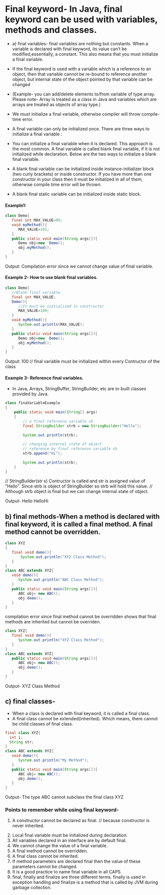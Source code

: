 
# Final keyword- In Java, final keyword can be used with variables, methods and classes. 

-  a) final variables- final variables are nothing but constants. When a variable is declared with final keyword, its value can’t be modified,essentially, a constant. This also means that you must initialize a final variable.
 
-  If the final keyword is used with a variable which is a reference to an object, then that variable cannot be re-bound to reference another object,
 but internal state of the object pointed by that variable can be changed 
   
- (Example- you can add/delete elements to/from variable of type array.  
  Please note- Array is treated as a class in Java and variables which are arrays are treated as objects of array type.)

- We must initialize a final variable, otherwise compiler will throw compile-time error.  

- A final variable can only be initialized once. 
  There are three ways to initialize a final variable :

* You can initialize a final variable when it is declared. This approach is the most common. A final variable is called blank final variable, if it is
  not initialized while declaration. Below are the two ways to initialize a blank final variable.

* A blank final variable can be initialized inside instance-initializer block (two curly brackets) or inside constructor. If you have more than one
  constructor in your class then it must be initialized in all of them, otherwise compile time error will be thrown.

* A blank final static variable can be initialized inside static block.

#### Example1:
```java
class Demo{  
   final int MAX_VALUE=99;
   void myMethod(){  
      MAX_VALUE=101;
   }  
   public static void main(String args[]){  
      Demo obj=new  Demo();  
      obj.myMethod();  
   }  
}
```
Output: Compilation error since we cannot change value of final variable. 

#### Example 2- How to use blank final variables.

```java
class Demo{  
   //Blank final variable
   final int MAX_VALUE;	 
   Demo(){
      //It must be initialized in constructor
      MAX_VALUE=100;
   }
   void myMethod(){  
      System.out.println(MAX_VALUE);
   }  
   public static void main(String args[]){  
      Demo obj=new  Demo();  
      obj.myMethod();  
   }  
}
```

Output: 100 // final variable must be initialized within every Contructor of the class 

#### Example 3-  Reference final variables.

* In Java, Arrays, StringBuffer, StringBuilder, etc are in-built classes provided by Java.

```java
class finaVariableExample 
{ 
    public static void main(String[] args)  
    { 
        // a final reference variable sb 
        final StringBuilder strb = new StringBuilder("Hello"); 
          
        System.out.println(strb); 
          
        // changing internal state of object 
        // reference by final reference variable sb 
        strb.append("Hi"); 
          
        System.out.println(strb); 
    }     
} 
```
// StringBuilder(str s) Contructor is called and str is assigned value of "Hello". Since strb is object of StringBuilder so strb will hold this value.
// Although strb object is final but we can change internal state of object.

Output- Hello HelloHi


## b) final methods-When a method is declared with final keyword, it is called a final method. A final method cannot be overridden. 

```java
class XYZ
{  
   final void demo(){
       System.out.println("XYZ Class Method");
   }  
}  	     
class ABC extends XYZ{  
   void demo(){
      System.out.println("ABC Class Method");
   }  	     
   public static void main(String args[]){  
      ABC obj= new ABC();  
      obj.demo();  
   }  
}
```
compilation error since final method cannot be overridden
shows that final methods are inherited but cannot be overriden.

```java
class XYZ{  
   final void demo(){
      System.out.println("XYZ Class Method");
   }  
}  	     
class ABC extends XYZ{  
   public static void main(String args[]){  
      ABC obj= new ABC();  
      obj.demo();  
   }  
}
```

Output-
XYZ Class Method

## c) final classes-  
- When a class is declared with final keyword, it is called a final class.  
- A final class cannot be extended(inherited). Which means, there cannot be child classes of final class.

```java
final class XYZ{  
  int i;
  String str;
}  	     
class ABC extends XYZ{  
   void demo(){
      System.out.println("My Method");
   }  
   public static void main(String args[]){  
      ABC obj= new ABC(); 
      obj.demo();
   }  
}
```
Output-
The type ABC cannot subclass the final class XYZ


### Points to remember while using final keyword-

1. A constructor cannot be declared as final. // because constructor is never inherited.
2) Local final variable must be initialized during declaration.
3) All variables declared in an interface are by default final.
4) We cannot change the value of a final variable.
5) A final method cannot be overridden.
6) A final class cannot be inherited.
7) If method parameters are declared final then the value of these parameters cannot be changed.
8) It is a good practice to name final variable in all CAPS.
9) final, finally and finalize are three different terms. finally is used in exception handling and finalize is a method that is called by JVM during garbage collection.    
